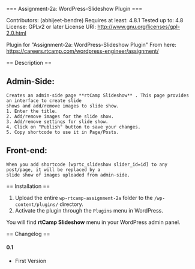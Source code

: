 ===  Assignment-2a: WordPress-Slideshow Plugin ===

Contributors: (abhijeet-bendre)
Requires at least: 4.8.1
Tested up to: 4.8
License: GPLv2 or later
License URI: http://www.gnu.org/licenses/gpl-2.0.html

Plugin for "Assignment-2a: WordPress-Slideshow Plugin"
From here: https://careers.rtcamp.com/wordpress-engineer/assignment/

== Description ==

##  Admin-Side:

    Creates an admin-side page **rtCamp Slideshow** . This page provides an interface to create slide
    shows and add/remove images to slide show.
    1. Enter the title.
    2. Add/remove images for the slide show.
    3. Add/remove settings for slide show.
    4. Click on "Publish" button to save your changes.
    5. Copy shortcode to use it in Page/Posts.

## Front-end:

    When you add shortcode [wprtc_slideshow slider_id=id] to any post/page, it will be replaced by a
    slide show of images uploaded from admin-side.

== Installation ==

1. Upload the entire `wp-rtcamp-assignment-2a` folder to the `/wp-content/plugins/` directory.
2. Activate the plugin through the `Plugins` menu in WordPress.

You will find **rtCamp Slideshow** menu in your WordPress admin panel.


== Changelog ==

#### 0.1 ####
* First Version
